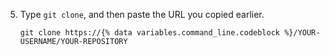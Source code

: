 5. Type `git clone`, and then paste the URL you copied earlier.

   ```shell
   git clone https://{% data variables.command_line.codeblock %}/YOUR-USERNAME/YOUR-REPOSITORY
   ```
